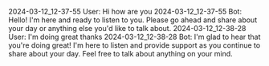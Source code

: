 2024-03-12_12-37-55 User: Hi how are you
2024-03-12_12-37-55 Bot: Hello! I'm here and ready to listen to you. Please go ahead and share about your day or anything else you'd like to talk about.
2024-03-12_12-38-28 User: I'm doing great thanks
2024-03-12_12-38-28 Bot: I'm glad to hear that you're doing great! I'm here to listen and provide support as you continue to share about your day. Feel free to talk about anything on your mind.
